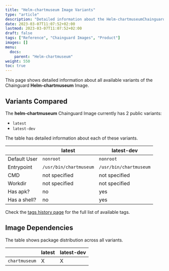 ```yaml
---
title: "Helm-chartmuseum Image Variants"
type: "article"
description: "Detailed information about the Helm-chartmuseumChainguard Image variants"
date: 2023-03-07T11:07:52+02:00
lastmod: 2023-03-07T11:07:52+02:00
draft: false
tags: ["Reference", "Chainguard Images", "Product"]
images: []
menu:
  docs:
    parent: "Helm-chartmuseum"
weight: 550
toc: true
---
```


This page shows detailed information about all available variants of the Chainguard **Helm-chartmuseum** Image.

## Variants Compared
The **helm-chartmuseum** Chainguard Image currently has 2 public variants: 

- `latest`
- `latest-dev`

The table has detailed information about each of these variants.

|              | latest                 | latest-dev             |
|--------------|------------------------|------------------------|
| Default User | `nonroot`              | `nonroot`              |
| Entrypoint   | `/usr/bin/chartmuseum` | `/usr/bin/chartmuseum` |
| CMD          | not specified          | not specified          |
| Workdir      | not specified          | not specified          |
| Has apk?     | no                     | yes                    |
| Has a shell? | no                     | yes                    |

Check the [tags history page](/chainguard/chainguard-images/reference/helm-chartmuseum/tags_history/) for the full list of available tags.
## Image Dependencies
The table shows package distribution across all variants.

|               | latest | latest-dev |
|---------------|--------|------------|
| `chartmuseum` | X      | X          |
